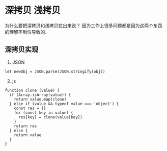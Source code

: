 # 深拷贝 浅拷贝

为什么要把深拷贝和浅拷贝拉出来说？ 因为工作上很多问题都是因为这两个东西的理解不到位导致的.

## 深拷贝实现

1. JSON

```
let newObj = JSON.parse(JSON.stringify(obj))
```

2. js

```
function clone (value) {
  if (Array.isArray(value)) {
    return value.map(clone)
  } else if (value && typeof value === 'object') {
    const res = {}
    for (const key in value) {
      res[key] = clone(value[key])
    }
    return res
  } else {
    return value
  }
}
```
